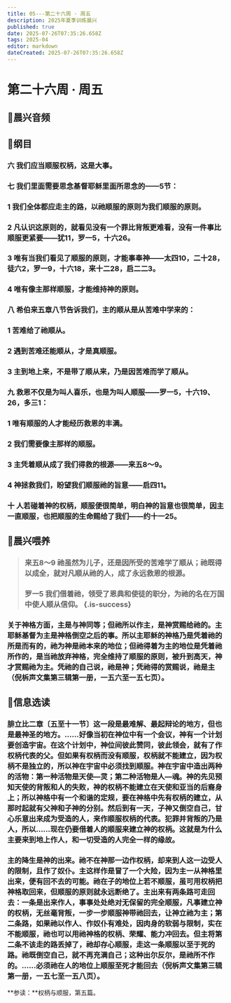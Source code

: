 ```yaml
---
title: 05---第二十六周 · 周五
description: 2025年夏季训练晨兴
published: true
date: 2025-07-26T07:35:26.658Z
tags: 2025-04
editor: markdown
dateCreated: 2025-07-26T07:35:26.658Z
---
```


# 第二十六周 · 周五
## 🎵晨兴音频

## 📖纲目

### 六    我们应当顺服权柄，这是大事。

### 七    我们里面需要思念基督耶稣里面所思念的——5节：

### 1    我们全体都应走主的路，以祂顺服的原则为我们顺服的原则。

### 2    凡认识这原则的，就看见没有一个罪比背叛更难看，没有一件事比顺服更紧要——犹11，罗一5，十六26。

### 3    唯有当我们看见了顺服的原则，才能事奉神——太四10，二十28，徒六2，罗一9，十六18，来十二28，启二二3。

### 4    唯有像主那样顺服，才能维持神的原则。

### 八    希伯来五章八节告诉我们，主的顺从是从苦难中学来的：

### 1    苦难给了祂顺从。

### 2    遇到苦难还能顺从，才是真顺服。

### 3    主到地上来，不是带了顺从来，乃是因苦难而学了顺从。

### 九    救恩不仅是为叫人喜乐，也是为叫人顺服——罗一5，十六19、26，多三1：

### 1    唯有顺服的人才能经历救恩的丰满。

### 2    我们需要像主那样的顺服。

### 3    主凭着顺从成了我们得救的根源——来五8～9。

### 4    神拯救我们，盼望我们顺服祂的旨意——启四11。

### 十    人若碰着神的权柄，顺服便很简单，明白神的旨意也很简单，因主一直顺服，也把顺服的生命赐给了我们——约十一25。

## 📖晨兴喂养

>### **来五8～9    祂虽然为儿子，还是因所受的苦难学了顺从；祂既得以成全，就对凡顺从祂的人，成了永远救恩的根源。**
>
>### **罗一5    我们借着祂，领受了恩典和使徒的职分，为祂的名在万国中使人顺从信仰。** {.is-success}

### 关于神格方面，主是与神同等；但祂所以作主，是神赏赐给祂的。主耶稣基督为主是神格倒空之后的事。所以主耶稣的神格乃是凭着祂的所是而有的，祂为神是祂本来的地位；但祂得着为主的地位是凭着祂所作的，是当祂放弃神格，完全维持了顺服的原则，被升到高天，神才赏赐祂为主。凭祂的自己说，祂是神；凭祂得的赏赐说，祂是主（倪柝声文集第三辑第一册，一五六至一五七页）。

## 📖信息选读

### 腓立比二章〔五至十一节〕这一段是最难解、最起辩论的地方，但也是最神圣的地方。……好像当初在神位中有一个会议，神有一个计划要创造宇宙。在这个计划中，神位间彼此赞同，彼此领会，就有了作权柄代表的父。但如果有权柄而没有顺服，权柄就不能建立，因为权柄不是独立的，所以神在宇宙中必须找到顺服。神在宇宙中造出两种的活物：第一种活物是天使—灵；第二种活物是人—魂。神的先见预知天使的背叛和人的失败，神的权柄不能建立在天使和亚当的后裔身上；所以神格中有一个和谐的定规，要在神格中先有权柄的建立，从那时起就有父神和子神的分别。然后到有一天，子神又倒空自己，甘心乐意出来成为受造的人，来作顺服权柄的代表。犯罪并背叛的乃是人，所以……现在仍要借着人的顺服来建立神的权柄。这就是为什么主要来到地上作人，和一切受造的人完全一样的缘故。

### 主的降生是神的出来。祂不在神那一边作权柄，却来到人这一边受人的限制，且作了奴仆。主这样作是冒了一个大险，因为主一从神格里出来，便有回不去的可能。祂在子的地位上若不顺服，虽可用权柄把神格取回来，但顺服的原则就永远断绝了。主出来有两条路可走回去：一条是出来作人，事事处处绝对无保留的完全顺服，凡事建立神的权柄，无丝毫背叛，一步一步顺服神带祂回去，让神立祂为主；第二条路，如果祂以作人、作奴仆有难处，因肉身的软弱与限制，实在不能顺服，祂也可以用祂神格的权柄、荣耀、能力冲回去。但主将第二条不该走的路丢掉了，祂却存心顺服，走这一条顺服以至于死的路。祂既倒空自己，就不再充满自己；这种出尔反尔，是祂所不作的。……必须祂在人的地位上顺服至死才能回去（倪柝声文集第三辑第一册，一五七至一五八页）。

**参读：**权柄与顺服，第五篇。
<!-- Google tag (gtag.js) -->
<script async src="https://www.googletagmanager.com/gtag/js?id=G-1P8709Z16T"></script>
<script>
  window.dataLayer = window.dataLayer || [];
  function gtag(){dataLayer.push(arguments);}
  gtag('js', new Date());

  gtag('config', 'G-1P8709Z16T');
</script>